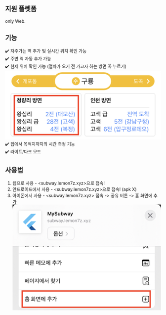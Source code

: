## 지원 플렛폼
only Web.
## 기능
✔️ 자주가는 역 추가 및 실시간 위치 확인 가능   
✔️ 주변 역 자동 추가 가능   
✔️ 현제 위치 확인 가능 (열차가 오기 전 가고자 하는 방면 꾹 누르기)   
<img src="https://github.com/waterlemon7z/FindMySubway/blob/main/docs/how2use/How%20to%20board.jpeg" height="30%"></img>   
✔️ 집에서 목적지까지의 시간 측정 기능   
✔️ 라이트/다크 모드   
## 사용법
1. 웹으로 사용 - <subway.lemon7z.xyz>으로 접속!
2. 안드로이드에서 사용 - <subway.lemon7z.xyz>으로 접속! (apk X)
3. 아이폰에서 사용 - <subway.lemon7z.xyz> 접속 -> 공유 버튼 -> 홈 화면에 추가   
<img src="https://github.com/waterlemon7z/FindMySubway/blob/main/docs/how2use/Add%20to%20home.jpeg" height="30%"></img>   